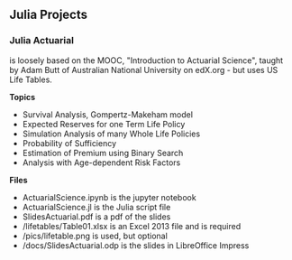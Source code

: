 ## Julia Projects

### Julia Actuarial
 is loosely based on the MOOC, "Introduction to Actuarial Science", taught by Adam Butt of Australian National University on edX.org - but uses US Life Tables.

**Topics**

* Survival Analysis, Gompertz-Makeham model
* Expected Reserves for one Term Life Policy
* Simulation Analysis of many Whole Life Policies
* Probability of Sufficiency
* Estimation of Premium using Binary Search
* Analysis with Age-dependent Risk Factors


**Files**

* ActuarialScience.ipynb is the jupyter notebook
* ActuarialScience.jl is the Julia script file
* SlidesActuarial.pdf is a pdf of the slides
* /lifetables/Table01.xlsx is an Excel 2013 file and is required
* /pics/lifetable.png is used, but optional
* /docs/SlidesActuarial.odp is the slides in LibreOffice Impress


